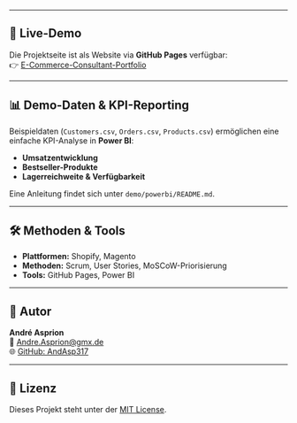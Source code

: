 
---

## 🚀 Live-Demo

Die Projektseite ist als Website via **GitHub Pages** verfügbar:  
👉 [E-Commerce-Consultant-Portfolio](https://andasp317.github.io/IT-Consultant-Portfolio-E-Commerce/)

---

## 📊 Demo-Daten & KPI-Reporting

Beispieldaten (`Customers.csv`, `Orders.csv`, `Products.csv`) ermöglichen eine einfache KPI-Analyse in **Power BI**:  
- **Umsatzentwicklung**  
- **Bestseller-Produkte**  
- **Lagerreichweite & Verfügbarkeit**  

Eine Anleitung findet sich unter `demo/powerbi/README.md`.

---

## 🛠️ Methoden & Tools
- **Plattformen:** Shopify, Magento  
- **Methoden:** Scrum, User Stories, MoSCoW-Priorisierung  
- **Tools:** GitHub Pages, Power BI  

---

## 👤 Autor
**André Asprion**  
📧 [Andre.Asprion@gmx.de](mailto:Andre.Asprion@gmx.de)  
🌐 [GitHub: AndAsp317](https://github.com/AndAsp317)  

---

## 📜 Lizenz
Dieses Projekt steht unter der [MIT License](LICENSE).
